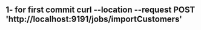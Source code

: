 1- for first commit
curl --location --request POST 'http://localhost:9191/jobs/importCustomers'
----------------------------------------------

